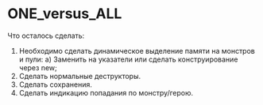 # ONE_versus_ALL
Что осталось сделать:
1. Необходимо сделать динамическое выделение памяти на монстров и пули:
  a) Заменить на указатели или сделать конструирование через new;
2. Сделать нормальные деструкторы.
3. Сделать сохранения.
4. Сделать индикацию попадания по монстру/герою.
